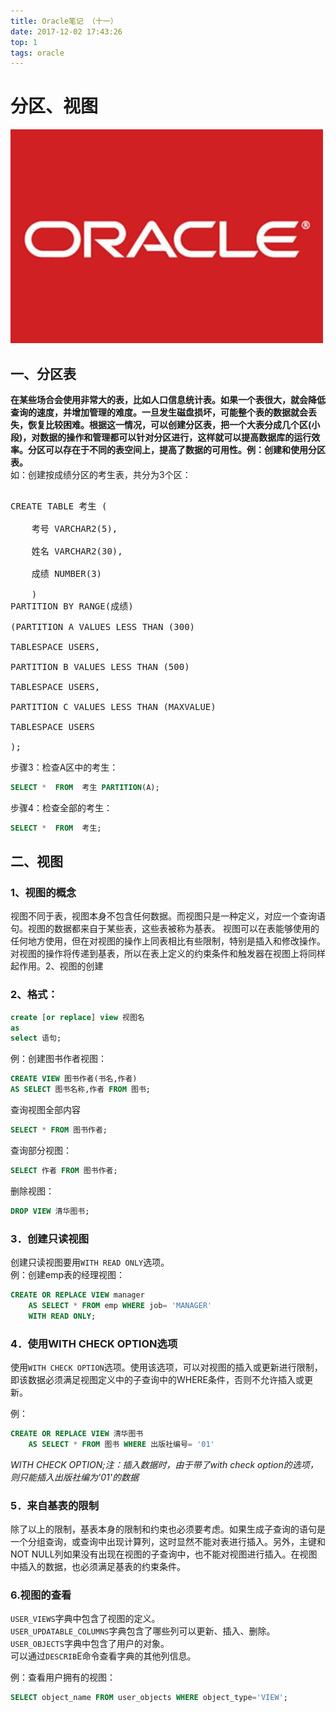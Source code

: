 ```yaml
---
title: Oracle笔记 （十一）
date: 2017-12-02 17:43:26
top: 1
tags: oracle
---
```

# 分区、视图
![](https://github.com/No-Sky/storage/raw/master/images/Logo/OracleLogo1.jpg)

 <!-- more -->

## 一、分区表

**在某些场合会使用非常大的表，比如人口信息统计表。如果一个表很大，就会降低查询的速度，并增加管理的难度。一旦发生磁盘损坏，可能整个表的数据就会丢失，恢复比较困难。根据这一情况，可以创建分区表，把一个大表分成几个区(小段)，对数据的操作和管理都可以针对分区进行，这样就可以提高数据库的运行效率。分区可以存在于不同的表空间上，提高了数据的可用性。例：创建和使用分区表。**
​		
如：创建按成绩分区的考生表，共分为3个区：
<pre>		
CREATE TABLE 考生 (

	考号 VARCHAR2(5),
		
	姓名 VARCHAR2(30),
		
	成绩 NUMBER(3)
	
	)
PARTITION BY RANGE(成绩)
​		
(PARTITION A VALUES LESS THAN (300)
​		
TABLESPACE USERS,
​		
PARTITION B VALUES LESS THAN (500)
​		
TABLESPACE USERS,
​		
PARTITION C VALUES LESS THAN (MAXVALUE)
​		
TABLESPACE USERS
​		
);
</pre>

步骤3：检查A区中的考生：
```SQL
SELECT *  FROM  考生 PARTITION(A);
```
步骤4：检查全部的考生：
```SQL
SELECT *  FROM  考生;
```

## 二、视图

### 1、视图的概念

 视图不同于表，视图本身不包含任何数据。而视图只是一种定义，对应一个查询语句。视图的数据都来自于某些表，这些表被称为基表。    视图可以在表能够使用的任何地方使用，但在对视图的操作上同表相比有些限制，特别是插入和修改操作。对视图的操作将传递到基表，所以在表上定义的约束条件和触发器在视图上将同样起作用。2、视图的创建

### 2、格式：
```SQL
create [or replace] view 视图名 
as
select 语句;
```

例：创建图书作者视图：
```SQL
CREATE VIEW 图书作者(书名,作者) 		
AS SELECT 图书名称,作者 FROM 图书;
```

查询视图全部内容
```SQL
SELECT * FROM 图书作者;    
```

查询部分视图：
```SQL
SELECT 作者 FROM 图书作者;
```

删除视图：
```SQL
DROP VIEW 清华图书;
```

### 3．创建只读视图

创建只读视图要用`WITH READ ONLY`选项。
​		
例：创建emp表的经理视图：
```SQL
CREATE OR REPLACE VIEW manager 
	AS SELECT * FROM emp WHERE job= 'MANAGER'
	WITH READ ONLY;
```

### 4．使用WITH CHECK OPTION选项

使用`WITH CHECK OPTION`选项。使用该选项，可以对视图的插入或更新进行限制，即该数据必须满足视图定义中的子查询中的WHERE条件，否则不允许插入或更新。

例：
```SQL
CREATE OR REPLACE VIEW 清华图书 		
	AS SELECT * FROM 图书 WHERE 出版社编号= '01'
```

*WITH CHECK OPTION;注：插入数据时，由于带了with check option的选项，则只能插入出版社编为'01'的数据*

### 5．来自基表的限制

   除了以上的限制，基表本身的限制和约束也必须要考虑。如果生成子查询的语句是一个分组查询，或查询中出现计算列，这时显然不能对表进行插入。另外，主键和NOT NULL列如果没有出现在视图的子查询中，也不能对视图进行插入。在视图中插入的数据，也必须满足基表的约束条件。

### 6.视图的查看

`USER_VIEWS`字典中包含了视图的定义。
​		
`USER_UPDATABLE_COLUMNS`字典包含了哪些列可以更新、插入、删除。
​		
`USER_OBJECTS`字典中包含了用户的对象。
​		
可以通过`DESCRIB`E命令查看字典的其他列信息。

例：查看用户拥有的视图：
```SQL
SELECT object_name FROM user_objects WHERE object_type='VIEW';
```
